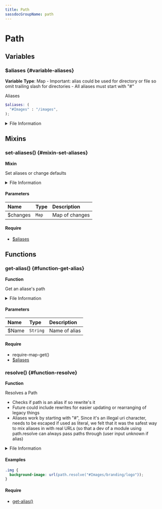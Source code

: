 ```yaml
---
title: Path
sassdocGroupName: path
---
```



# Path

<div class="type-large">



</div>



## Variables




<div class="sassdoc-item-header">

###  $aliases {#variable-aliases}

  <div class="sassdoc-item-header__labels">
    <span class="tag tag--primary"><strong>Variable</strong></span> <span class="tag"><strong>Type</strong>: Map
- Important: alias could be used for directory or file so omit trailing slash for directories
- All aliases must start with "#"</span>
  </div>

</div>

  

Aliases 
    
    

``` scss
$aliases: (
  "#Images" : "/images",
);
```
  


<details>
  <summary>File Information</summary>
  
- **File:** _path.scss
- **Group:** path
- **Type:** variable
- **Lines (comments):** 9-12
- **Lines (code):** 14-16

</details>

    
  

## Mixins




<div class="sassdoc-item-header">

###  set-aliases() {#mixin-set-aliases}

  <div class="sassdoc-item-header__labels">
    <span class="tag tag--primary"><strong>Mixin</strong></span>
  </div>

</div>

  

Set aliases or change defaults
    
    


<details>
  <summary>File Information</summary>
  
- **File:** _path.scss
- **Group:** path
- **Type:** mixin
- **Lines (comments):** 18-19
- **Lines (code):** 21-23

</details>

    

#### Parameters


|Name|Type|Description|
|:--|:--|:--|
|$changes|`Map`|Map of changes|

    

#### Require

- [$aliases](/sass/core/path/#variable-aliases)
  
  

## Functions




<div class="sassdoc-item-header">

###  get-alias() {#function-get-alias}

  <div class="sassdoc-item-header__labels">
    <span class="tag tag--primary"><strong>Function</strong></span>
  </div>

</div>

  

Get an aliase's path
    
    


<details>
  <summary>File Information</summary>
  
- **File:** _path.scss
- **Group:** path
- **Type:** function
- **Lines (comments):** 25-26
- **Lines (code):** 28-30

</details>

    

#### Parameters


|Name|Type|Description|
|:--|:--|:--|
|$Name|`String`|Name of alias|

    

#### Require

- require-map-get()
- [$aliases](/sass/core/path/#variable-aliases)
  


<div class="sassdoc-item-header">

###  resolve() {#function-resolve}

  <div class="sassdoc-item-header__labels">
    <span class="tag tag--primary"><strong>Function</strong></span>
  </div>

</div>

  

Resolves a Path 
- Checks if path is an alias if so rewrite's it
- Future could include rewrites for easier updating or rearranging of legacy things
- Aliases work by starting with "#", Since it's an illegal uri character, needs to be escaped if used as literal, we felt that it was the safest way to mix aliases in with real URLs (so that a dev of a module using path.resolve can always pass paths through (user input unknown if alias)
    
    


<details>
  <summary>File Information</summary>
  
- **File:** _path.scss
- **Group:** path
- **Type:** function
- **Lines (comments):** 32-40
- **Lines (code):** 42-58

</details>

    

#### Examples

      


``` scss
.img {
  background-image: url(path.resolve("#Images/branding/logo"));
}
```
  

      

#### Require

- [get-alias()](/sass/core/path/#function-get-alias)
  
  
  